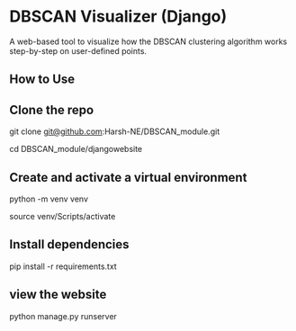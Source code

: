 # DBSCAN Visualizer (Django)

A web-based tool to visualize how the DBSCAN clustering algorithm works step-by-step on user-defined points.

## How to Use 

## Clone the repo
git clone git@github.com:Harsh-NE/DBSCAN_module.git


cd DBSCAN_module/djangowebsite
## Create and activate a virtual environment
python -m venv venv


source venv/Scripts/activate
## Install dependencies
pip install -r requirements.txt
## view the website
python manage.py runserver
